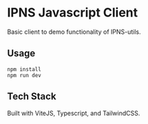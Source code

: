 # IPNS Javascript Client

Basic client to demo functionality of IPNS-utils.

## Usage

```cli
npm install
npm run dev
```

## Tech Stack

Built with ViteJS, Typescript, and TailwindCSS.
